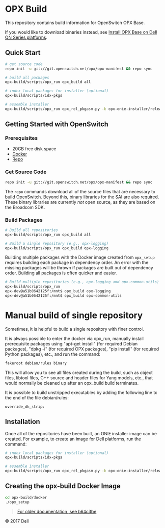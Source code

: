 # OPX Build

This repository contains build information for OpenSwitch OPX Base.

If you would like to download binaries instead, see [Install OPX Base on Dell ON Series platforms](https://github.com/open-switch/opx-docs/wiki/Install-OPX-Base-on-Dell-ON-Series-platforms).

## Quick Start

```bash
# get source code
repo init -u git://git.openswitch.net/opx/opx-manifest && repo sync

# build all packages
opx-build/scripts/opx_run opx_build all

# index local packages for installer (optional)
opx-build/scripts/idx-pkgs

# assemble installer
opx-build/scripts/opx_run opx_rel_pkgasm.py -b opx-onie-installer/release_bp/OPX_dell_base.xml
```

## Getting Started with OpenSwitch

### Prerequisites

- 20GB free disk space
- [Docker](https://docs.docker.com/engine/installation/linux/docker-ce/ubuntu/)
- [Repo](https://source.android.com/source/downloading)

### Get Source Code

```bash
repo init -u git://git.openswitch.net/opx/opx-manifest && repo sync
```

The `repo` commands download all of the source files that are necessary to build OpenSwitch. Beyond this, binary libraries for the SAI are also required. These binary libraries are currently *not* open source, as they are based on the Broadcom SDK.

### Build Packages

```bash
# Build all repositories
opx-build/scripts/opx_run opx_build all

# Build a single repository (e.g., opx-logging)
opx-build/scripts/opx_run opx_build opx-logging
```

Building multiple packages with the Docker image created from `opx_setup` requires building each package in dependency order. An error with the missing packages will be thrown if packages are built out of dependency order. Building all packages is often quicker and easier.

```bash
# Build multiple repositories (e.g., opx-logging and opx-common-utils)
opx-build/scripts/opx_run
opx-dev@a51b0642125f:/mnt$ opx_build opx-logging
opx-dev@a51b0642125f:/mnt$ opx_build opx-common-utils
```

# Manual build of single repository

Sometimes, it is helpful to build a single repository with finer control.

It is always possible to enter the docker via opx_run, manually install prerequisite packages using "apt-get install" (for required Debian packages), "dpkg -i" (for required OPX packages), "pip install" (for required Python packages), etc., and run the command:

```bash
fakeroot debian/rules binary
```

This will allow you to see all files created during the build, such as object files, libtool files, C++ source and header files for Yang models, etc., that would normally be cleaned up after an opx_build build terminates.

It is possible to build unstripped executables by adding the following line to the end of the file debian/rules:

```
override_dh_strip:
```

## Installation
Once all of the repositories have been built, an ONIE installer image can be created.  For example, to create an image for Dell platforms, run the command:

```bash
# index local packages for installer (optional)
opx-build/scripts/idx-pkgs

# assemble installer
opx-build/scripts/opx_run opx_rel_pkgasm.py -b opx-onie-installer/release_bp/OPX_dell_base.xml
```

## Creating the opx-build Docker Image

```bash
cd opx-build/docker
./opx_setup
```

> [For older documentation, see b64c3be](https://github.com/open-switch/opx-build/blob/b64c3bedf6db0d5c5ed9fbe0e3ddcb5f4da3f525/README.md).

© 2017 Dell
